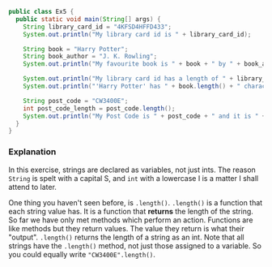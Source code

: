 ```java
public class Ex5 {
  public static void main(String[] args) {
    String library_card_id = "4KFSD4HFFD433";
    System.out.println("My library card id is " + library_card_id);

    String book = "Harry Potter";
    String book_author = "J. K. Rowling";
    System.out.println("My favourite book is " + book + " by " + book_author);

    System.out.println("My library card id has a length of " + library_card_id.length());
    System.out.println("'Harry Potter' has " + book.length() + " characters in it.");

    String post_code = "CW3400E";
    int post_code_length = post_code.length();
    System.out.println("My Post Code is " + post_code + " and it is " + post_code_length + " characters long.");
  }
}
```

### Explanation
In this exercise, strings are declared as variables, not just ints. The reason `String` is spelt with a capital S, and `int` with a lowercase I is a matter I shall attend to later.
<br>

One thing you haven't seen before, is `.length()`. `.length()` is a function that each string value has. It is a function that **returns** the length of the string. So far we have only met methods which perform an action. Functions are like methods but they return values. The value they return is what their "output". `.length()` returns the length of a string as an int. Note that all strings have the `.length()` method, not just those assigned to a variable. So you could equally write `"CW3400E".length()`.
